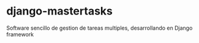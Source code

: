 # django-mastertasks
Software sencillo de gestion de tareas multiples, desarrollando en Django framework
